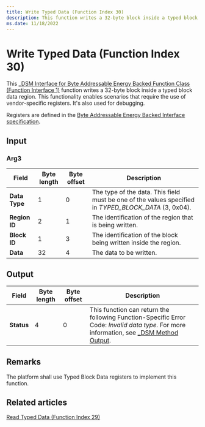 ```yaml
---
title: Write Typed Data (Function Index 30)
description: This function writes a 32-byte block inside a typed block data region.
ms.date: 11/18/2022
---
```


# Write Typed Data (Function Index 30)

This [_DSM Interface for Byte Addressable Energy Backed Function Class (Function Interface 1)](-dsm-interface-for-byte-addressable-energy-backed-function-class--function-interface-1-.md) function writes a 32-byte block inside a typed block data region. This functionality enables scenarios that require the use of vendor-specific registers. It's also used for debugging.

Registers are defined in the [Byte Addressable Energy Backed Interface specification](https://www.jedec.org/category/keywords/nvdimm-n).

## Input

### Arg3

| Field | Byte length | Byte offset | Description |
| ----- | ----------- | ----------- | ----------- |
| **Data Type** | 1 | 0 | The type of the data. This field must be one of the values specified in *TYPED_BLOCK_DATA* (3, 0x04). |
| **Region ID** | 2 | 1 | The identification of the region that is being written. |
| **Block ID**  | 1 | 3 | The identification of the block being written inside the region. |
| **Data**      | 32 | 4 | The data to be written. |

## Output

| Field | Byte length | Byte offset | Description |
| ----- | ----------- | ----------- | ----------- |
| **Status** | 4 | 0 | This function can return the following Function-Specific Error Code: *Invalid data type.* For more information, see [_DSM Method Output](-dsm-interface-for-byte-addressable-energy-backed-function-class--function-interface-1-.md). |

## Remarks

The platform shall use Typed Block Data registers to implement this function.

## Related articles

[Read Typed Data (Function Index 29)](read-typed-data--function-index-29-.md)
